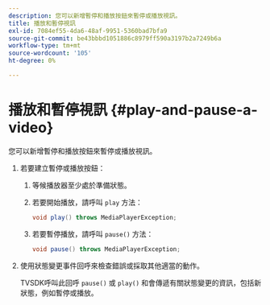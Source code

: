 ```yaml
---
description: 您可以新增暫停和播放按鈕來暫停或播放視訊。
title: 播放和暫停視訊
exl-id: 7084ef55-4da6-48af-9951-5360bad7bfa9
source-git-commit: be43bbbd1051886c8979ff590a3197b2a7249b6a
workflow-type: tm+mt
source-wordcount: '105'
ht-degree: 0%

---
```


# 播放和暫停視訊 {#play-and-pause-a-video}

您可以新增暫停和播放按鈕來暫停或播放視訊。

1. 若要建立暫停或播放按鈕：
   1. 等候播放器至少處於準備狀態。
   1. 若要開始播放，請呼叫 `play` 方法：

      ```java
      void play() throws MediaPlayerException;
      ```

   1. 若要暫停播放，請呼叫 `pause()` 方法：

      ```java
      void pause() throws MediaPlayerException;
      ```

1. 使用狀態變更事件回呼來檢查錯誤或採取其他適當的動作。

   TVSDK呼叫此回呼 `pause()` 或 `play()` 和會傳遞有關狀態變更的資訊，包括新狀態，例如暫停或播放。
